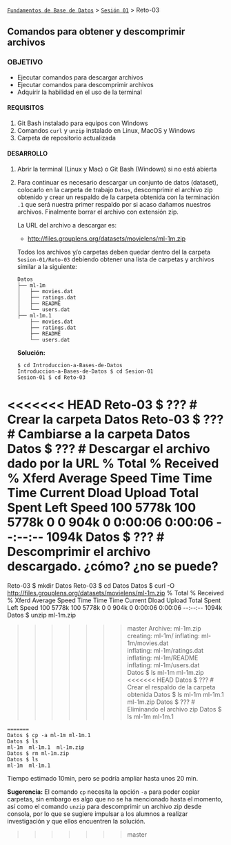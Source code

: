 [`Fundamentos de Base de Datos`](../../Readme.md) > [`Sesión 01`](../Readme.md) > Reto-03
## Comandos para obtener y descomprimir archivos

### OBJETIVO
- Ejecutar comandos para descargar archivos
- Ejecutar comandos para descomprimir archivos
- Adquirir la habilidad en el uso de la terminal

#### REQUISITOS
1. Git Bash instalado para equipos con Windows
1. Comandos `curl` y `unzip` instalado en Linux, MacOS y Windows
1. Carpeta de repositorio actualizada

#### DESARROLLO
1. Abrir la terminal (Linux y Mac) o Git Bash (Windows) si no está abierta

1. Para continuar es necesario descargar un conjunto de datos (dataset), colocarlo en la carpeta de trabajo `Datos`, descomprimir el archivo zip obtenido y crear un respaldo de la carpeta obtenida con la terminación `.1` que será nuestra primer respaldo por si acaso dañamos nuestros archivos. Finalmente borrar el archivo con extensión zip.

   La URL del archivo a descargar es:
     - http://files.grouplens.org/datasets/movielens/ml-1m.zip

   Todos los archivos y/o carpetas deben quedar dentro del la carpeta `Sesion-01/Reto-03` debiendo obtener una lista de carpetas y archivos similar a la siguiente:

   ```console
   Datos
   ├── ml-1m
   │   ├── movies.dat
   │   ├── ratings.dat
   │   ├── README
   │   └── users.dat
   ├── ml-1m.1
       ├── movies.dat
       ├── ratings.dat
       ├── README
       └── users.dat

   ```

   __Solución:__
   ```console
   $ cd Introduccion-a-Bases-de-Datos
   Introduccion-a-Bases-de-Datos $ cd Sesion-01
   Sesion-01 $ cd Reto-03
<<<<<<< HEAD
   Reto-03 $ ???  # Crear la carpeta Datos
   Reto-03 $ ???  # Cambiarse a la carpeta Datos
   Datos $ ???  # Descargar el archivo dado por la URL
   % Total    % Received % Xferd  Average Speed   Time    Time     Time  Current
                                  Dload  Upload   Total   Spent    Left  Speed
   100 5778k  100 5778k    0     0   904k      0  0:00:06  0:00:06 --:--:-- 1094k
   Datos $ ???  # Descomprimir el archivo descargado. ¿cómo? ¿no se puede?
=======
   Reto-03 $ mkdir Datos
   Reto-03 $ cd Datos
   Datos $ curl -O  http://files.grouplens.org/datasets/movielens/ml-1m.zip
   % Total    % Received % Xferd  Average Speed   Time    Time     Time  Current
                                  Dload  Upload   Total   Spent    Left  Speed
   100 5778k  100 5778k    0     0   904k      0  0:00:06  0:00:06 --:--:-- 1094k
   Datos $ unzip ml-1m.zip
>>>>>>> master
   Archive:  ml-1m.zip
      creating: ml-1m/
     inflating: ml-1m/movies.dat        
     inflating: ml-1m/ratings.dat       
     inflating: ml-1m/README            
     inflating: ml-1m/users.dat         
   Datos $ ls
   ml-1m  ml-1m.zip
<<<<<<< HEAD
   Datos $ ???  # Crear el respaldo de la carpeta obtenida
   Datos $ ls
   ml-1m  ml-1m.1  ml-1m.zip
   Datos $ ???  # Eliminando el archivo zip
   Datos $ ls
   ml-1m  ml-1m.1
   ```
=======
   Datos $ cp -a ml-1m ml-1m.1
   Datos $ ls
   ml-1m  ml-1m.1  ml-1m.zip
   Datos $ rm ml-1m.zip
   Datos $ ls
   ml-1m  ml-1m.1
   ```

Tiempo estimado 10min, pero se podría ampliar hasta unos 20 min.

__Sugerencia:__ El comando `cp` necesita la opción `-a` para poder copiar carpetas, sin embargo es algo que no se ha mencionado hasta el momento, así como el comando `unzip` para descomprimir un archivo zip desde consola, por lo que se sugiere impulsar a los alumnos a realizar investigación y que ellos encuentren la solución.
>>>>>>> master
